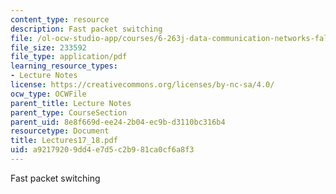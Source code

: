 ```yaml
---
content_type: resource
description: Fast packet switching
file: /ol-ocw-studio-app/courses/6-263j-data-communication-networks-fall-2002/a92179209dd4e7d5c2b981ca0cf6a8f3_Lectures17_18.pdf
file_size: 233592
file_type: application/pdf
learning_resource_types:
- Lecture Notes
license: https://creativecommons.org/licenses/by-nc-sa/4.0/
ocw_type: OCWFile
parent_title: Lecture Notes
parent_type: CourseSection
parent_uid: 8e8f669d-ee24-2b04-ec9b-d3110bc316b4
resourcetype: Document
title: Lectures17_18.pdf
uid: a9217920-9dd4-e7d5-c2b9-81ca0cf6a8f3
---
```

Fast packet switching